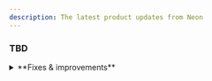 ```yaml
---
description: The latest product updates from Neon
---
```


### TBD

<details>
<summary>**Fixes & improvements**</summary>

- **SQL Editor AI features are now open to everyone**: 

- **Neon Console enhancements**: 

- **Extension updates**: 

- **Neon API change**: 

- **Fixes**:

</details>

